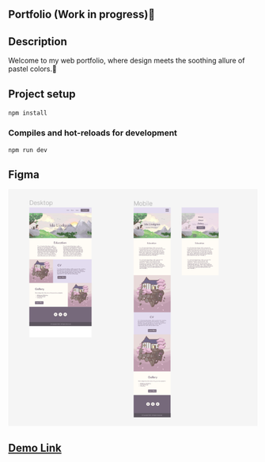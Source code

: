 ## Portfolio (Work in progress)🚧

## Description

Welcome to my web portfolio, where design meets the soothing allure of pastel colors.🎨

## Project setup

```
npm install
```

### Compiles and hot-reloads for development

```
npm run dev
```

## Figma

![Screenshot](src/assets/portfolio-figma.png)

## [Demo Link]()
